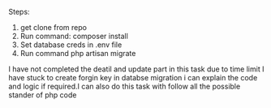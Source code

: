 
Steps:
1) get clone from repo
2) Run command: composer install
3) Set database creds in .env file
4) Run command php artisan migrate

I have not completed the deatil and update part in this task  due to time limit 
I have stuck to create forgin key in databse migration 
i can explain the code and logic if required.I can also do this task with follow all the possible stander of php code  
